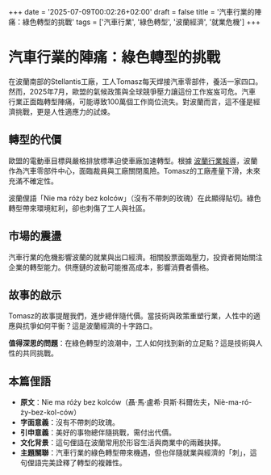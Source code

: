 +++
date = '2025-07-09T00:02:26+02:00'
draft = false
title = '汽車行業的陣痛：綠色轉型的挑戰'
tags = ['汽車行業', '綠色轉型', '波蘭經濟', '就業危機']
+++

# 汽車行業的陣痛：綠色轉型的挑戰

在波蘭南部的Stellantis工廠，工人Tomasz每天焊接汽車零部件，養活一家四口。然而，2025年7月，歐盟的氣候政策與全球競爭壓力讓這份工作岌岌可危。汽車行業正面臨轉型陣痛，可能導致100萬個工作崗位流失。對波蘭而言，這不僅是經濟挑戰，更是人性適應力的試煉。

## 轉型的代價

歐盟的電動車目標與嚴格排放標準迫使車廠加速轉型。根據 [波蘭行業報導](https://forsal.pl/praca/artykuly/9836423,klopoty-branzy-motoryzacyjnej-unii-europejskie-grozi-utrata-miliona-m.html)，波蘭作為汽車零部件中心，面臨裁員與工廠關閉風險。Tomasz的工廠產量下滑，未來充滿不確定性。

波蘭俚語「Nie ma róży bez kolców」（沒有不帶刺的玫瑰）在此顯得貼切。綠色轉型帶來環境紅利，卻也刺傷了工人與社區。

## 市場的震盪

汽車行業的危機影響波蘭的就業與出口經濟。相關股票面臨壓力，投資者開始關注企業的轉型能力。供應鏈的波動可能推高成本，影響消費者價格。

## 故事的啟示

Tomasz的故事提醒我們，進步總伴隨代價。當技術與政策重塑行業，人性中的適應與抗爭如何平衡？這是波蘭經濟的十字路口。

**值得深思的問題**：在綠色轉型的浪潮中，工人如何找到新的立足點？這是技術與人性的共同挑戰。

## 本篇俚語
- **原文**：Nie ma róży bez kolców（聶·馬·盧希·貝斯·科爾佐夫，Niè-ma-ró-ży-bez-kol-ców）
- **字面意義**：沒有不帶刺的玫瑰。
- **引申意義**：美好的事物總伴隨挑戰，需付出代價。
- **文化背景**：這句俚語在波蘭常用於形容生活與商業中的兩難抉擇。
- **主題關聯**：汽車行業的綠色轉型帶來機遇，但也伴隨就業與經濟的「刺」，這句俚語完美詮釋了轉型的複雜性。